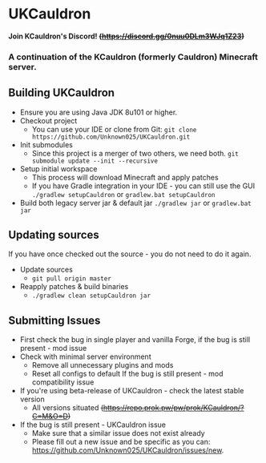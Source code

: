 # UKCauldron

**Join KCauldron's Discord! ~~(https://discord.gg/0nuu0DLm3WJq1Z23)~~**
### A continuation of the KCauldron (formerly Cauldron) Minecraft server.

## Building UKCauldron
* Ensure you are using Java JDK 8u101 or higher.
* Checkout project
  * You can use your IDE or clone from Git:
  `git clone https://github.com/Unknown025/UKCauldron.git`
* Init submodules
  * Since this project is a merger of two others, we need both.
  `git submodule update --init --recursive`
* Setup initial workspace
  * This process will download Minecraft and apply patches
  * If you have Gradle integration in your IDE - you can still use the GUI
  `./gradlew setupCauldron` or `gradlew.bat setupCauldron`
* Build both legacy server jar & default jar
  `./gradlew jar` or `gradlew.bat jar`

## Updating sources
If you have once checked out the source - you do not need to do it again.
* Update sources
  * `git pull origin master`
* Reapply patches & build binaries
  * `./gradlew clean setupCauldron jar`


## Submitting Issues
* First check the bug in single player and vanilla Forge, if the bug is still present - mod issue
* Check with minimal server environment
  * Remove all unnecessary plugins and mods
  * Reset all configs to default
  If the bug is still present - mod compatibility issue
* If you're using beta-release of UKCauldron - check the latest stable version
  * All versions situated ~~(https://repo.prok.pw/pw/prok/KCauldron/?C=M&O=D)~~
* If the bug is still present - UKCauldron issue
  * Make sure that a similar issue does not exist already
  * Please fill out a new issue and be specific as you can: https://github.com/Unknown025/UKCauldron/issues/new.
